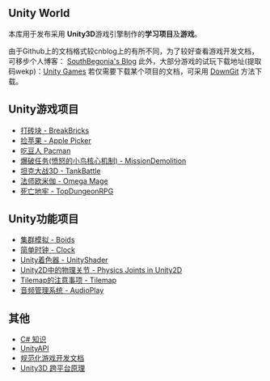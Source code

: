 ## Unity World
本库用于发布采用 **Unity3D**游戏引擎制作的**学习项目**及**游戏**。

由于Github上的文档格式较cnblog上的有所不同，为了较好查看游戏开发文档，可移步个人博客： [SouthBegonia's  Blog](https://www.cnblogs.com/SouthBegonia/)
此外，大部分游戏的试玩下载地址(提取码wekp)：[Unity Games](https://pan.baidu.com/s/1YhGINK1zqLKmD6bp1C29tA)
若仅需要下载某个项目的文档，可采用 [DownGit](https://github.com/MinhasKamal/DownGit) 方法下载。

## Unity游戏项目

- [打砖块 - BreakBricks](https://github.com/SouthBegonia/UnityWorld/tree/master/BreakBricks)
- [捡苹果 - Apple Picker](https://github.com/SouthBegonia/UnityWorld/tree/master/ApplePicker)
- [吃豆人 Pacman](https://github.com/SouthBegonia/UnityWorld/tree/master/Pacman)
- [爆破任务(愤怒的小鸟核心机制) - MissionDemolition](https://github.com/SouthBegonia/UnityWorld/tree/master/MissionDemolition)
- [坦克大战3D - TankBattle](https://github.com/SouthBegonia/UnityWorld/tree/master/TankBattle)
- [法师欧米伽 - Omega Mage](https://github.com/SouthBegonia/UnityWorld/tree/master/Omega%20Mage)
- [死亡地牢 - TopDungeonRPG](https://github.com/SouthBegonia/UnityWorld/tree/master/TopDungeonRPG)

## Unity功能项目

- [集群模拟 - Boids](https://github.com/SouthBegonia/UnityWorld/tree/master/Boids)
- [简单时钟 - Clock](https://github.com/SouthBegonia/UnityWorld/tree/master/Clock)
- [Unity着色器 - UnityShader](https://github.com/SouthBegonia/UnityWorld/tree/master/Unity%20Shader)
- [Unity2D中的物理关节 - Physics Joints in Unity2D](https://github.com/SouthBegonia/UnityWorld/tree/master/Physics%20Joints%20in%20Unity2D)
- [Tilemap的注意事项 - Tilemap](https://github.com/SouthBegonia/UnityWorld/tree/master/Tilemap)
- [音频管理系统 - AudioPlay](https://github.com/SouthBegonia/UnityWorld/tree/master/AudioPlay)

## 其他

- [C# 知识](https://github.com/SouthBegonia/UnityWorld/tree/master/Csharp)
- [UnityAPI](https://github.com/SouthBegonia/UnityWorld/tree/master/UnityAPI)
- [规范化游戏开发文档](https://github.com/SouthBegonia/UnityWorld/blob/master/Standardized%20Game%20Development.md)
- [Unity3D 跨平台原理](https://github.com/SouthBegonia/UnityWorld/blob/master/How%20Unity3D%20operate%20on%20various%20platforms.md)